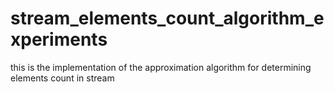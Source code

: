 # stream_elements_count_algorithm_experiments
this is the implementation of the approximation algorithm for determining elements count in stream
